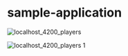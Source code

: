 # sample-application

![localhost_4200_players](https://user-images.githubusercontent.com/23637981/46729213-4fc6d880-cca2-11e8-923f-159638eed5ce.png)

![localhost_4200_players 1](https://user-images.githubusercontent.com/23637981/46729160-2c039280-cca2-11e8-9b5b-a6a5735514b4.png)
